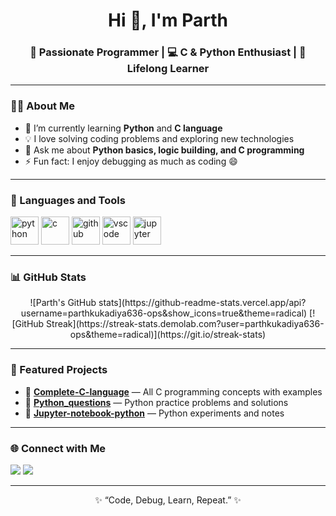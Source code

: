 <h1 align="center">Hi 👋, I'm Parth</h1>
<h3 align="center">🚀 Passionate Programmer | 💻 C & Python Enthusiast | 🎯 Lifelong Learner</h3>

---

### 👨‍💻 About Me
- 🌱 I’m currently learning **Python** and **C language**
- 💡 I love solving coding problems and exploring new technologies  
- 💬 Ask me about **Python basics, logic building, and C programming**
- ⚡ Fun fact: I enjoy debugging as much as coding 😄

---

### 🧰 Languages and Tools
<p align="left">
  <img src="https://cdn.jsdelivr.net/gh/devicons/devicon/icons/python/python-original.svg" alt="python" width="45" height="45"/>
  <img src="https://cdn.jsdelivr.net/gh/devicons/devicon/icons/c/c-original.svg" alt="c" width="45" height="45"/>
  <img src="https://cdn.jsdelivr.net/gh/devicons/devicon/icons/github/github-original.svg" alt="github" width="45" height="45"/>
  <img src="https://cdn.jsdelivr.net/gh/devicons/devicon/icons/vscode/vscode-original.svg" alt="vscode" width="45" height="45"/>
  <img src="https://cdn.jsdelivr.net/gh/devicons/devicon/icons/jupyter/jupyter-original.svg" alt="jupyter" width="45" height="45"/>
</p>

---

### 📊 GitHub Stats
<p align="center">
  ![Parth's GitHub stats](https://github-readme-stats.vercel.app/api?username=parthkukadiya636-ops&show_icons=true&theme=radical)
[![GitHub Streak](https://streak-stats.demolab.com?user=parthkukadiya636-ops&theme=radical)](https://git.io/streak-stats)

</p>

---

### 🌟 Featured Projects
- 🔹 [**Complete-C-language**](https://github.com/parthkukadiya636-ops/Complete-C-language) — All C programming concepts with examples  
- 🔹 [**Python_questions**](https://github.com/parthkukadiya636-ops/Python_questions) — Python practice problems and solutions  
- 🔹 [**Jupyter-notebook-python**](https://github.com/parthkukadiya636-ops/Jupyter-notebook-python-) — Python experiments and notes

---

### 🌐 Connect with Me
<p align="left">
  <a href="https://github.com/YOUR_USERNAME" target="_blank"><img src="https://img.shields.io/badge/GitHub-100000?style=for-the-badge&logo=github&logoColor=white"/></a>
  <a href="https://www.linkedin.com/in/YOUR_LINKEDIN/" target="_blank"><img src="https://img.shields.io/badge/LinkedIn-0A66C2?style=for-the-badge&logo=linkedin&logoColor=white"/></a>
</p>

---

<p align="center">✨ “Code, Debug, Learn, Repeat.” ✨</p>
